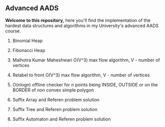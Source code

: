 ## Advanced AADS

**Welcome to this repository,** here you'll find the implementation of the hardest data structures and algorithms in my University's advanced AADS course.

1) Binomial Heap

2) Fibonacci Heap

3) Malhotra Kumar Maheshwari O(V^3) max flow algorithm, V - number of vertices

4) Relabel to front O(V^3) max flow algorithm, V - number of vertices

5) O(nlogn) offline checker for n points being INSIDE, OUTSIDE or on the BORDER of non convex simple polygon

6) Suffix Array and Referen problem solution

7) Suffix Tree and Referen problem solution

8) Suffix Automaton and Referen problem solution
